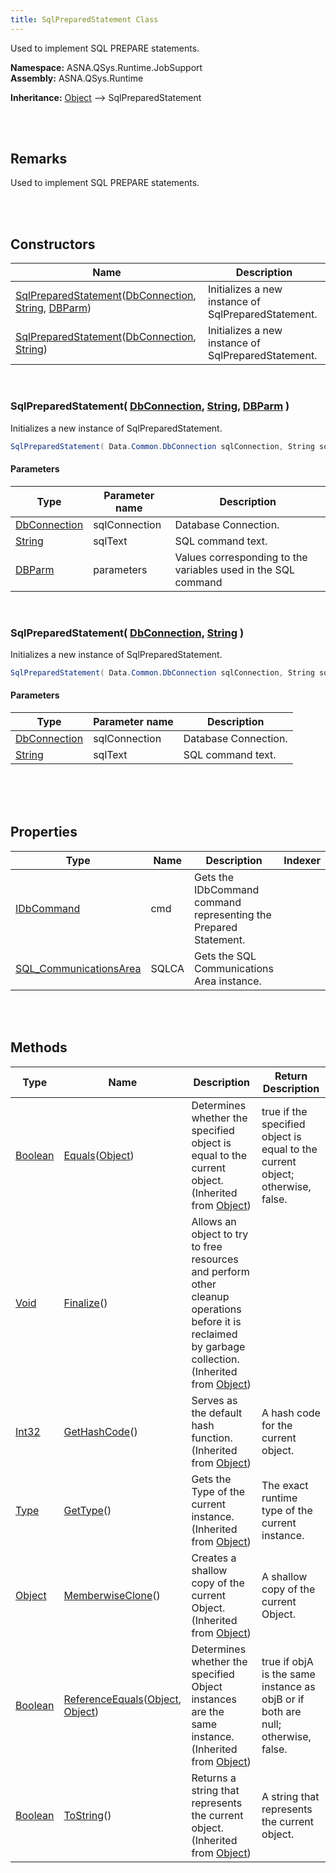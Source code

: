 ```yaml
---
title: SqlPreparedStatement Class
---
```


Used to implement SQL PREPARE statements.

**Namespace:** ASNA.QSys.Runtime.JobSupport <br/>
**Assembly:** ASNA.QSys.Runtime

**Inheritance:** [Object](https://docs.microsoft.com/en-us/dotnet/api/system.object) --> SqlPreparedStatement

<br>
<br>

## Remarks

Used to implement SQL PREPARE statements.

[//]: # ($$TODO: Complete the Remarks section.)

<br>
<br>

## Constructors

| Name |  Description 
| --- | --- 
| [SqlPreparedStatement](#sqlpreparedstatementdbconnection-string-dbparm-)([DbConnection](https://docs.microsoft.com/en-us/dotnet/api/system.data.common.dbconnection), [String](https://docs.microsoft.com/en-us/dotnet/api/system.string), [DBParm](/reference/asna-qsys-runtime-job-support/classes/db-parm.html)) | Initializes a new instance of SqlPreparedStatement. 
| [SqlPreparedStatement](#sqlpreparedstatementdbconnection-string)([DbConnection](https://docs.microsoft.com/en-us/dotnet/api/system.data.common.dbconnection), [String](https://docs.microsoft.com/en-us/dotnet/api/system.string)) | Initializes a new instance of SqlPreparedStatement. 

<br>

### SqlPreparedStatement( [DbConnection](https://docs.microsoft.com/en-us/dotnet/api/system.data.common.dbconnection), [String](https://docs.microsoft.com/en-us/dotnet/api/system.string), [DBParm](/reference/asna-qsys-runtime-job-support/classes/db-parm.html) )

Initializes a new instance of SqlPreparedStatement.

```cs
SqlPreparedStatement( Data.Common.DbConnection sqlConnection, String sqlText, Runtime.JobSupport.DBParm[] parameters );
```

#### Parameters

| Type | Parameter name | Description
| --- | --- | ---
| [DbConnection](https://docs.microsoft.com/en-us/dotnet/api/system.data.common.dbconnection) | sqlConnection | Database Connection. 
| [String](https://docs.microsoft.com/en-us/dotnet/api/system.string) | sqlText | SQL command text. 
| [DBParm](/reference/asna-qsys-runtime-job-support/classes/db-parm.html) | parameters | Values corresponding to the variables used in the SQL command  

<br>

### SqlPreparedStatement( [DbConnection](https://docs.microsoft.com/en-us/dotnet/api/system.data.common.dbconnection), [String](https://docs.microsoft.com/en-us/dotnet/api/system.string) )

Initializes a new instance of SqlPreparedStatement.

```cs
SqlPreparedStatement( Data.Common.DbConnection sqlConnection, String sqlText );
```

#### Parameters

| Type | Parameter name | Description
| --- | --- | ---
| [DbConnection](https://docs.microsoft.com/en-us/dotnet/api/system.data.common.dbconnection) | sqlConnection | Database Connection. 
| [String](https://docs.microsoft.com/en-us/dotnet/api/system.string) | sqlText | SQL command text. 

<br>


<br>
<br>

## Properties

| Type | Name | Description | Indexer
| --- | --- | --- | --- 
| [IDbCommand](https://docs.microsoft.com/en-us/dotnet/api/system.data.idbcommand) | cmd | Gets the IDbCommand command representing the Prepared Statement. | 
| [SQL_CommunicationsArea](/reference/asna-qsys-runtime-job-support/classes/sql-communications-area.html) | SQLCA | Gets the SQL Communications Area instance. | 

<br>
<br>

## Methods

| Type | Name | Description | Return Description 
| --- | --- | --- | --- 
| [Boolean](https://docs.microsoft.com/en-us/dotnet/api/system.boolean) | [Equals](https://docs.microsoft.com/en-us/dotnet/api/system.object.equals)([Object](https://docs.microsoft.com/en-us/dotnet/api/system.object)) | Determines whether the specified object is equal to the current object.<br>(Inherited from [Object](https://docs.microsoft.com/en-us/dotnet/api/system.object)) | true if the specified object is equal to the current object; otherwise, false.
| [Void](https://docs.microsoft.com/en-us/dotnet/api/system.void) | [Finalize](https://docs.microsoft.com/en-us/dotnet/api/system.object.finalize)() | Allows an object to try to free resources and perform other cleanup operations before it is reclaimed by garbage collection.<br>(Inherited from [Object](https://docs.microsoft.com/en-us/dotnet/api/system.object)) | 
| [Int32](https://docs.microsoft.com/en-us/dotnet/api/system.int32) | [GetHashCode](https://docs.microsoft.com/en-us/dotnet/api/system.object.gethashcode)() | Serves as the default hash function.<br>(Inherited from [Object](https://docs.microsoft.com/en-us/dotnet/api/system.object)) | A hash code for the current object.
| [Type](https://docs.microsoft.com/en-us/dotnet/api/system.type) | [GetType](https://docs.microsoft.com/en-us/dotnet/api/system.object.gettype)() | Gets the Type of the current instance.<br>(Inherited from [Object](https://docs.microsoft.com/en-us/dotnet/api/system.object)) | The exact runtime type of the current instance.
| [Object](https://docs.microsoft.com/en-us/dotnet/api/system.object) | [MemberwiseClone](https://docs.microsoft.com/en-us/dotnet/api/system.object.memberwiseclone)() | Creates a shallow copy of the current Object.<br>(Inherited from [Object](https://docs.microsoft.com/en-us/dotnet/api/system.object)) | A shallow copy of the current Object.
| [Boolean](https://docs.microsoft.com/en-us/dotnet/api/system.boolean) | [ReferenceEquals](https://docs.microsoft.com/en-us/dotnet/api/system.object.referenceequals)([Object](https://docs.microsoft.com/en-us/dotnet/api/system.object), [Object](https://docs.microsoft.com/en-us/dotnet/api/system.object)) | Determines whether the specified Object instances are the same instance.<br>(Inherited from [Object](https://docs.microsoft.com/en-us/dotnet/api/system.object)) | true if objA is the same instance as objB or if both are null; otherwise, false.
| [Boolean](https://docs.microsoft.com/en-us/dotnet/api/system.boolean) | [ToString](https://docs.microsoft.com/en-us/dotnet/api/system.object.tostring)() | Returns a string that represents the current object.<br>(Inherited from [Object](https://docs.microsoft.com/en-us/dotnet/api/system.object)) | A string that represents the current object.

<br>
<br>


